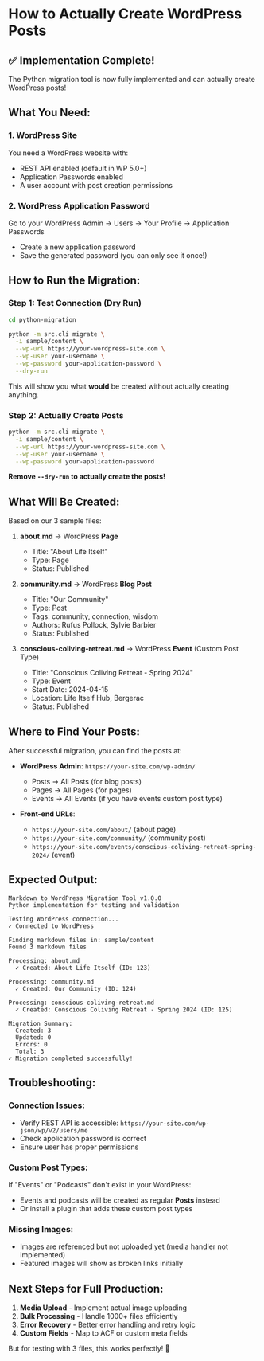 # How to Actually Create WordPress Posts

## ✅ **Implementation Complete!**

The Python migration tool is now fully implemented and can actually create WordPress posts!

## **What You Need:**

### 1. **WordPress Site**
You need a WordPress website with:
- REST API enabled (default in WP 5.0+)
- Application Passwords enabled
- A user account with post creation permissions

### 2. **WordPress Application Password**
Go to your WordPress Admin → Users → Your Profile → Application Passwords
- Create a new application password
- Save the generated password (you can only see it once!)

## **How to Run the Migration:**

### **Step 1: Test Connection (Dry Run)**
```bash
cd python-migration

python -m src.cli migrate \
  -i sample/content \
  --wp-url https://your-wordpress-site.com \
  --wp-user your-username \
  --wp-password your-application-password \
  --dry-run
```

This will show you what **would** be created without actually creating anything.

### **Step 2: Actually Create Posts**
```bash
python -m src.cli migrate \
  -i sample/content \
  --wp-url https://your-wordpress-site.com \
  --wp-user your-username \
  --wp-password your-application-password
```

**Remove `--dry-run` to actually create the posts!**

## **What Will Be Created:**

Based on our 3 sample files:

1. **about.md** → WordPress **Page**
   - Title: "About Life Itself"
   - Type: Page
   - Status: Published

2. **community.md** → WordPress **Blog Post**  
   - Title: "Our Community"
   - Type: Post
   - Tags: community, connection, wisdom
   - Authors: Rufus Pollock, Sylvie Barbier
   - Status: Published

3. **conscious-coliving-retreat.md** → WordPress **Event** (Custom Post Type)
   - Title: "Conscious Coliving Retreat - Spring 2024"
   - Type: Event
   - Start Date: 2024-04-15
   - Location: Life Itself Hub, Bergerac
   - Status: Published

## **Where to Find Your Posts:**

After successful migration, you can find the posts at:

- **WordPress Admin**: `https://your-site.com/wp-admin/`
  - Posts → All Posts (for blog posts)
  - Pages → All Pages (for pages)
  - Events → All Events (if you have events custom post type)

- **Front-end URLs**:
  - `https://your-site.com/about/` (about page)
  - `https://your-site.com/community/` (community post)
  - `https://your-site.com/events/conscious-coliving-retreat-spring-2024/` (event)

## **Expected Output:**

```
Markdown to WordPress Migration Tool v1.0.0
Python implementation for testing and validation

Testing WordPress connection...
✓ Connected to WordPress

Finding markdown files in: sample/content
Found 3 markdown files

Processing: about.md
  ✓ Created: About Life Itself (ID: 123)

Processing: community.md
  ✓ Created: Our Community (ID: 124)

Processing: conscious-coliving-retreat.md
  ✓ Created: Conscious Coliving Retreat - Spring 2024 (ID: 125)

Migration Summary:
  Created: 3
  Updated: 0
  Errors: 0
  Total: 3
✓ Migration completed successfully!
```

## **Troubleshooting:**

### **Connection Issues:**
- Verify REST API is accessible: `https://your-site.com/wp-json/wp/v2/users/me`
- Check application password is correct
- Ensure user has proper permissions

### **Custom Post Types:**
If "Events" or "Podcasts" don't exist in your WordPress:
- Events and podcasts will be created as regular **Posts** instead
- Or install a plugin that adds these custom post types

### **Missing Images:**
- Images are referenced but not uploaded yet (media handler not implemented)
- Featured images will show as broken links initially

## **Next Steps for Full Production:**

1. **Media Upload** - Implement actual image uploading
2. **Bulk Processing** - Handle 1000+ files efficiently  
3. **Error Recovery** - Better error handling and retry logic
4. **Custom Fields** - Map to ACF or custom meta fields

But for testing with 3 files, this works perfectly! 🎉
